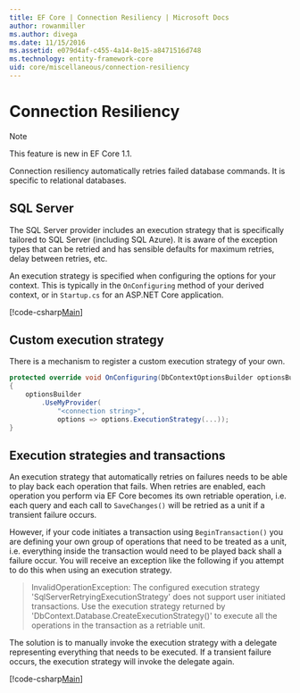 ```yaml
---
title: EF Core | Connection Resiliency | Microsoft Docs
author: rowanmiller
ms.author: divega
ms.date: 11/15/2016
ms.assetid: e079d4af-c455-4a14-8e15-a8471516d748
ms.technology: entity-framework-core
uid: core/miscellaneous/connection-resiliency
---
```


# Connection Resiliency

> [!NOTE]  
> This feature is new in EF Core 1.1.

Connection resiliency automatically retries failed database commands. It is specific to relational databases.

## SQL Server

The SQL Server provider includes an execution strategy that is specifically tailored to SQL Server (including SQL Azure). It is aware of the exception types that can be retried and has sensible defaults for maximum retries, delay between retries, etc.

An execution strategy is specified when configuring the options for your context. This is typically in the `OnConfiguring` method of your derived context, or in `Startup.cs` for an ASP.NET Core application.

[!code-csharp[Main](../../../samples/core/Miscellaneous/ConnectionResiliency/Program.cs#OnConfiguring)]

## Custom execution strategy

There is a mechanism to register a custom execution strategy of your own.

``` csharp
protected override void OnConfiguring(DbContextOptionsBuilder optionsBuilder)
{
    optionsBuilder
        .UseMyProvider(
            "<connection string>",
            options => options.ExecutionStrategy(...));
}
```

## Execution strategies and transactions

An execution strategy that automatically retries on failures needs to be able to play back each operation that fails. When retries are enabled, each operation you perform via EF Core becomes its own retriable operation, i.e. each query and each call to `SaveChanges()` will be retried as a unit if a transient failure occurs.

However, if your code initiates a transaction using `BeginTransaction()` you are defining your own group of operations that need to be treated as a unit, i.e. everything inside the transaction would need to be played back shall a failure occur. You will receive an exception like the following if you attempt to do this when using an execution strategy.

> InvalidOperationException: The configured execution strategy 'SqlServerRetryingExecutionStrategy' does not support user initiated transactions. Use the execution strategy returned by 'DbContext.Database.CreateExecutionStrategy()' to execute all the operations in the transaction as a retriable unit.

The solution is to manually invoke the execution strategy with a delegate representing everything that needs to be executed. If a transient failure occurs, the execution strategy will invoke the delegate again.

[!code-csharp[Main](../../../samples/core/Miscellaneous/ConnectionResiliency/Program.cs#Sample)]
